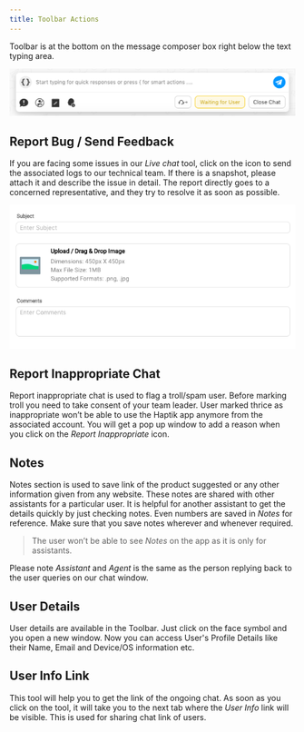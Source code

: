 ```yaml
---
title: Toolbar Actions
---
```


Toolbar is at the bottom on the message composer box right below the text typing area.

![Smart action toolbar](assets/smart-action-toolbar.png)

## Report Bug / Send Feedback

If you are facing some issues in our *Live chat* tool, click on the icon to send the associated logs to our technical team. If there is a snapshot, please attach it and describe the issue in detail. The report directly goes to a concerned representative, and they try to resolve it as soon as possible.

![Bug feedback](assets/smart-action-report-bug.png)

## Report Inappropriate Chat

Report inappropriate chat is used to flag a troll/spam user. Before marking troll you need to take consent of your team leader. User marked thrice as inappropriate won’t be able to use the Haptik app anymore from the associated account. You will get a pop up window to add a reason when you click on the *Report Inappropriate* icon.

## Notes

Notes section is used to save link of the product suggested or any other information given from any website. These notes are shared with other assistants for a particular user. It is helpful for another assistant to get the details quickly by just checking notes. Even numbers are saved in *Notes* for reference. Make sure that you save notes wherever and whenever required.

> The user won’t be able to see *Notes* on the app as it is only for assistants.

Please note *Assistant* and *Agent* is the same as the person replying back to the user queries on our chat window.

## User Details

User details are available in the Toolbar. Just click on the face symbol and you open a new window. Now you can access User's Profile Details like their Name, Email and Device/OS information etc.

## User Info Link

This tool will help you to get the link of the ongoing chat. As soon as you click on the tool, it will take you to the next tab where the *User Info* link will be visible. This is used for sharing chat link of users.
